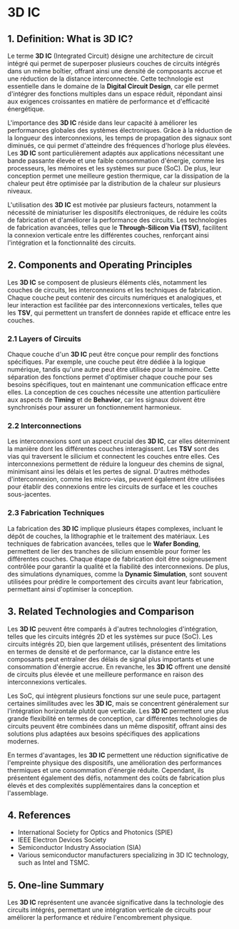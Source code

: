 # 3D IC

## 1. Definition: What is **3D IC**?
Le terme **3D IC** (Integrated Circuit) désigne une architecture de circuit intégré qui permet de superposer plusieurs couches de circuits intégrés dans un même boîtier, offrant ainsi une densité de composants accrue et une réduction de la distance interconnectée. Cette technologie est essentielle dans le domaine de la **Digital Circuit Design**, car elle permet d'intégrer des fonctions multiples dans un espace réduit, répondant ainsi aux exigences croissantes en matière de performance et d'efficacité énergétique.

L'importance des **3D IC** réside dans leur capacité à améliorer les performances globales des systèmes électroniques. Grâce à la réduction de la longueur des interconnexions, les temps de propagation des signaux sont diminués, ce qui permet d'atteindre des fréquences d'horloge plus élevées. Les **3D IC** sont particulièrement adaptés aux applications nécessitant une bande passante élevée et une faible consommation d'énergie, comme les processeurs, les mémoires et les systèmes sur puce (SoC). De plus, leur conception permet une meilleure gestion thermique, car la dissipation de la chaleur peut être optimisée par la distribution de la chaleur sur plusieurs niveaux.

L'utilisation des **3D IC** est motivée par plusieurs facteurs, notamment la nécessité de miniaturiser les dispositifs électroniques, de réduire les coûts de fabrication et d'améliorer la performance des circuits. Les technologies de fabrication avancées, telles que le **Through-Silicon Via (TSV)**, facilitent la connexion verticale entre les différentes couches, renforçant ainsi l'intégration et la fonctionnalité des circuits.

## 2. Components and Operating Principles
Les **3D IC** se composent de plusieurs éléments clés, notamment les couches de circuits, les interconnexions et les techniques de fabrication. Chaque couche peut contenir des circuits numériques et analogiques, et leur interaction est facilitée par des interconnexions verticales, telles que les **TSV**, qui permettent un transfert de données rapide et efficace entre les couches.

### 2.1 Layers of Circuits
Chaque couche d'un **3D IC** peut être conçue pour remplir des fonctions spécifiques. Par exemple, une couche peut être dédiée à la logique numérique, tandis qu'une autre peut être utilisée pour la mémoire. Cette séparation des fonctions permet d'optimiser chaque couche pour ses besoins spécifiques, tout en maintenant une communication efficace entre elles. La conception de ces couches nécessite une attention particulière aux aspects de **Timing** et de **Behavior**, car les signaux doivent être synchronisés pour assurer un fonctionnement harmonieux.

### 2.2 Interconnections
Les interconnexions sont un aspect crucial des **3D IC**, car elles déterminent la manière dont les différentes couches interagissent. Les **TSV** sont des vias qui traversent le silicium et connectent les couches entre elles. Ces interconnexions permettent de réduire la longueur des chemins de signal, minimisant ainsi les délais et les pertes de signal. D'autres méthodes d'interconnexion, comme les micro-vias, peuvent également être utilisées pour établir des connexions entre les circuits de surface et les couches sous-jacentes.

### 2.3 Fabrication Techniques
La fabrication des **3D IC** implique plusieurs étapes complexes, incluant le dépôt de couches, la lithographie et le traitement des matériaux. Les techniques de fabrication avancées, telles que le **Wafer Bonding**, permettent de lier des tranches de silicium ensemble pour former les différentes couches. Chaque étape de fabrication doit être soigneusement contrôlée pour garantir la qualité et la fiabilité des interconnexions. De plus, des simulations dynamiques, comme la **Dynamic Simulation**, sont souvent utilisées pour prédire le comportement des circuits avant leur fabrication, permettant ainsi d'optimiser la conception.

## 3. Related Technologies and Comparison
Les **3D IC** peuvent être comparés à d'autres technologies d'intégration, telles que les circuits intégrés 2D et les systèmes sur puce (SoC). Les circuits intégrés 2D, bien que largement utilisés, présentent des limitations en termes de densité et de performance, car la distance entre les composants peut entraîner des délais de signal plus importants et une consommation d'énergie accrue. En revanche, les **3D IC** offrent une densité de circuits plus élevée et une meilleure performance en raison des interconnexions verticales.

Les SoC, qui intègrent plusieurs fonctions sur une seule puce, partagent certaines similitudes avec les **3D IC**, mais se concentrent généralement sur l'intégration horizontale plutôt que verticale. Les **3D IC** permettent une plus grande flexibilité en termes de conception, car différentes technologies de circuits peuvent être combinées dans un même dispositif, offrant ainsi des solutions plus adaptées aux besoins spécifiques des applications modernes.

En termes d'avantages, les **3D IC** permettent une réduction significative de l'empreinte physique des dispositifs, une amélioration des performances thermiques et une consommation d'énergie réduite. Cependant, ils présentent également des défis, notamment des coûts de fabrication plus élevés et des complexités supplémentaires dans la conception et l'assemblage.

## 4. References
- International Society for Optics and Photonics (SPIE)
- IEEE Electron Devices Society
- Semiconductor Industry Association (SIA)
- Various semiconductor manufacturers specializing in 3D IC technology, such as Intel and TSMC.

## 5. One-line Summary
Les **3D IC** représentent une avancée significative dans la technologie des circuits intégrés, permettant une intégration verticale de circuits pour améliorer la performance et réduire l'encombrement physique.